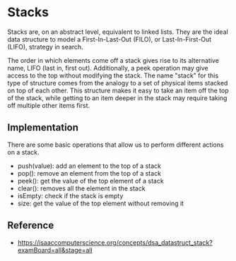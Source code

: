 # Stacks

Stacks are, on an abstract level, equivalent to linked lists. They are the ideal
data structure to model a First-In-Last-Out (FILO), or Last-In-First-Out (LIFO),
strategy in search.

The order in which elements come off a stack gives rise to its alternative name,
LIFO (last in, first out). Additionally, a peek operation may give access to the
top without modifying the stack. The name "stack" for this type of structure
comes from the analogy to a set of physical items stacked on top of each other.
This structure makes it easy to take an item off the top of the stack, while
getting to an item deeper in the stack may require taking off multiple other
items first.

## Implementation

There are some basic operations that allow us to perform different actions on a
stack.

- push(value): add an element to the top of a stack
- pop(): remove an element from the top of a stack
- peek(): get the value of the top element of a stack
- clear(): removes all the element in the stack
- isEmpty: check if the stack is empty
- size: get the value of the top element without removing it

## Reference

- https://isaaccomputerscience.org/concepts/dsa_datastruct_stack?examBoard=all&stage=all
